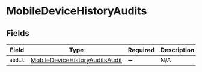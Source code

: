 # MobileDeviceHistoryAudits


## Fields

| Field                                                                                   | Type                                                                                    | Required                                                                                | Description                                                                             |
| --------------------------------------------------------------------------------------- | --------------------------------------------------------------------------------------- | --------------------------------------------------------------------------------------- | --------------------------------------------------------------------------------------- |
| `audit`                                                                                 | [MobileDeviceHistoryAuditsAudit](../../models/shared/mobiledevicehistoryauditsaudit.md) | :heavy_minus_sign:                                                                      | N/A                                                                                     |